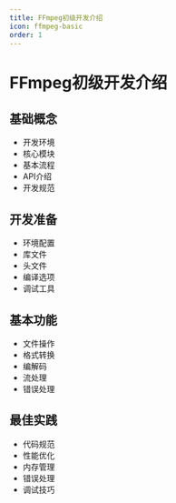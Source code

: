 ```yaml
---
title: FFmpeg初级开发介绍
icon: ffmpeg-basic
order: 1
---
```


# FFmpeg初级开发介绍

## 基础概念
- 开发环境
- 核心模块
- 基本流程
- API介绍
- 开发规范

## 开发准备
- 环境配置
- 库文件
- 头文件
- 编译选项
- 调试工具

## 基本功能
- 文件操作
- 格式转换
- 编解码
- 流处理
- 错误处理

## 最佳实践
- 代码规范
- 性能优化
- 内存管理
- 错误处理
- 调试技巧
